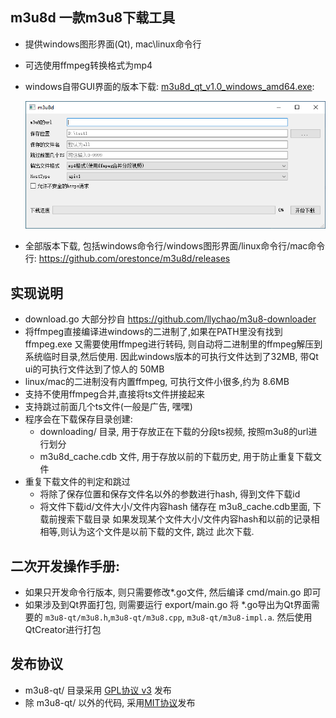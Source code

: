 ## m3u8d 一款m3u8下载工具
* 提供windows图形界面(Qt), mac\linux命令行 
* 可选使用ffmpeg转换格式为mp4
* windows自带GUI界面的版本下载: [m3u8d_qt_v1.0_windows_amd64.exe](https://github.com/orestonce/m3u8d/releases/download/v1.0/m3u8d_qt_v1.0_windows_amd64.exe):

    ![](m3u8d-qt/screenshot.png)
* 全部版本下载, 包括windows命令行/windows图形界面/linux命令行/mac命令行: https://github.com/orestonce/m3u8d/releases    

## 实现说明
* download.go 大部分抄自 https://github.com/llychao/m3u8-downloader
* 将ffmpeg直接编译进windows的二进制了,如果在PATH里没有找到ffmpeg.exe
  又需要使用ffmpeg进行转码, 则自动将二进制里的ffmpeg解压到系统临时目录,然后使用.
  因此windows版本的可执行文件达到了32MB, 带Qt ui的可执行文件达到了惊人的 50MB
* linux/mac的二进制没有内置ffmpeg, 可执行文件小很多,约为 8.6MB
* 支持不使用ffmpeg合并,直接将ts文件拼接起来
* 支持跳过前面几个ts文件(一般是广告, 嘿嘿)
* 程序会在下载保存目录创建:
    * downloading/ 目录, 用于存放正在下载的分段ts视频, 按照m3u8的url进行划分
    * m3u8d_cache.cdb 文件, 用于存放以前的下载历史, 用于防止重复下载文件
* 重复下载文件的判定和跳过    
    * 将除了保存位置和保存文件名以外的参数进行hash, 得到文件下载id
    * 将文件下载id/文件大小/文件内容hash 储存在 m3u8_cache.cdb里面, 下载前搜索下载目录
    如果发现某个文件大小/文件内容hash和以前的记录相相等,则认为这个文件是以前下载的文件, 跳过
    此次下载.
## 二次开发操作手册:
* 如果只开发命令行版本, 则只需要修改*.go文件, 然后编译 cmd/main.go 即可
* 如果涉及到Qt界面打包, 则需要运行 export/main.go 将 *.go导出为Qt界面需要的
`m3u8-qt/m3u8.h`,`m3u8-qt/m3u8.cpp`, `m3u8-qt/m3u8-impl.a`. 然后使用QtCreator进行打包
## 发布协议
* m3u8-qt/ 目录采用 [GPL协议 v3](m3u8d-qt/LICENSE) 发布
* 除 m3u8-qt/ 以外的代码, 采用[MIT协议](LICENSE)发布 
